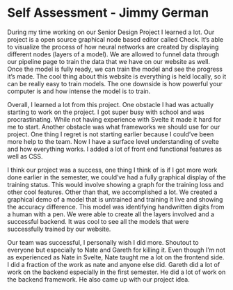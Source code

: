 # Self Assessment - Jimmy German
During my time working on our Senior Design Project I learned a lot. Our project is a open source graphical node based editor called Check. It’s able to visualize the process of how neural networks are created by displaying different nodes (layers of a model). We are allowed to funnel data through our pipeline page to train the data that we have on our website as well. Once the model is fully ready, we can train the model and see the progress it’s made. The cool thing about this website is everything is held locally, so it can be really easy to train models. The one downside is how powerful your computer is and how intense the model is to train. 

Overall, I learned a lot from this project. One obstacle I had was actually starting to work on the project. I got super busy with school and was procrastinating. While not having experience with Svelte it made it hard for me to start. Another obstacle was what frameworks we should use for our project. One thing I regret is not starting earlier because I could’ve been more help to the team. Now I have a surface level understanding of svelte and how everything works. I added a lot of front end functional features as well as CSS.  

I think our project was a success, one thing I think of is if I got more work done earlier in the semester, we could’ve had a fully graphical display of the training status. This would involve showing a graph for the training loss and other cool features. Other than that, we accomplished a lot. We created a graphical demo of a model that is untrained and training it live and showing the accuracy difference. This model was identifying handwritten digits from a human with a pen. We were able to create all the layers involved and a successful backend. It was cool to see all the models that were successfully trained by our website. 

Our team was successful, I personally wish I did more. Shoutout to everyone but especially to Nate and Gareth for killing it. Even though I’m not as experienced as Nate in Svelte, Nate taught me a lot on the frontend side. I did a fraction of the work as nate and anyone else did. Gareth did a lot of work on the backend especially in the first semester. He did a lot of work on the backend framework. He also came up with our project idea.  